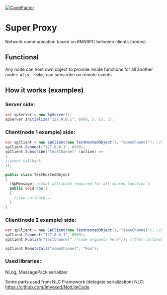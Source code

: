 [![CodeFactor](https://www.codefactor.io/repository/github/sagara42/superproxy/badge)](https://www.codefactor.io/repository/github/sagara42/superproxy)

# Super Proxy
Network communication based on RMI/RPC between clients (nodes)

## Functional
Any node can host own object to provide inside functions for all another node`s
Also, node`s can subscribe on remote events

## How it works (examples)

### Server side:

```C#
var spServer = new SpServer();
spServer.Initialize("127.0.0.1", 6669, 5, 15, 3);
```

### Client(node 1 example) side:

```C#
var spClient = new SpClient(new TestHostedObject(), "someChannel"); //here we install self hosted object with shared function`s on channel
spClient.Connect("127.0.0.1", 6669);
spClient.Subscribe("testChannel" (action) =>
{
//event callback...
});

public class TestHostedObject
{
  [SpMessage] //that attribute required for all shared function`s
  public void Foo()
  {
    //foo callback...
  }
}
```

### Client(node 2 example) side:

```C#
var spClient = new SpClient(new TestHostedObject(), "someChannel"); //here we install self hosted object with shared function`s on channel
spClient.Connect("127.0.0.1", 6669);
spClient.Publish("testChannel" /*some argumets here*/); //that callback will receive all subsribed clients on 'testChannel'

spClient.RemoteCall("someChannel", "Foo");
```

### Used libraries:
NLog,
MessagePack serializer

Some parts used from NLC Framework (delegate serialization)
NLC: https://github.com/ImVexed/NotLiteCode
